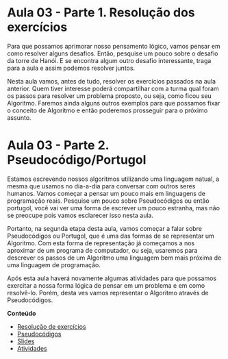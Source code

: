 # Aula 03 - Parte 1. Resolução dos exercícios

Para que possamos aprimorar nosso pensamento lógico, vamos pensar em como resolver alguns desafios. Então, pesquise um pouco sobre o desafio da torre de Hanói. E se encontra algum outro desafio interessante, traga para a aula e assim podemos resolver juntos.

Nesta aula vamos, antes de tudo, resolver os exercícios passados na aula anterior. Quem tiver interesse poderá compartilhar com a turma qual foram os passos para resolver um problema proposto, ou seja, como ficou seu Algoritmo. Faremos ainda alguns outros exemplos para que possamos fixar o conceito de Algoritmo e então poderemos prosseguir para o próximo assunto.


# Aula 03 - Parte 2. Pseudocódigo/Portugol

Estamos escrevendo nossos algoritmos utilizando uma linguagem natual, a mesma que usamos no dia-a-dia para conversar com outros seres humanos. Vamos começar a pensar um pouco mais em linguagens de programação reais. Pesquise um pouco sobre Pseudocódigos ou então portugol, você vai ver uma forma de escrever um pouco estranha, mas não se preocupe pois vamos esclarecer isso nesta aula.

Portanto, na segunda etapa desta aula, vamos começar a falar sobre Pseudocódigos ou Portugol, que é uma das formas de se representar um Algoritmo. Com esta forma de representação já começamos a nos aproximar de um programa de computador, ou seja, usaremos para descrever os passos de um Algoritmo uma linguagem bem mais próxima de uma linguagem de programação.

Após esta aula haverá novamente algumas atividades para que possamos exercitar a nossa forma lógica de pensar em um problema e em como resolvê-lo. Porém, desta ves vamos representar o Algoritmo através de Pseudocódigos.


**Conteúdo**

- [Resolução de exercícios](PITCHME.md)
- [Pseudocódigos](PITCHME.md#pseudocodigos)
- [Slides](https://gitpitch.com/thiagobitencourt/programa101?p=aulas/aula03)
- [Atividades](ATIVIDADES.md)
